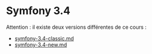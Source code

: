 # Symfony 3.4

Attention : il existe deux versions différentes de ce cours :

- [symfony-3.4-classic.md](symfony-3.4-classic.md)
- [symfony-3.4-new.md](symfony-3.4-new.md)
